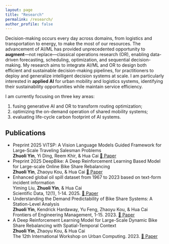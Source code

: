 ```yaml
---
layout: page
title: "Research"
permalink: /research/
author_profile: false
---
```


Decision-making occurs every day across domains, from logistics and transportation to energy, to make the most of our resources. 
The advancement of AI/ML has provided unprecedented opportunity to **augment**—not replace—classical operations research (OR), enabling data-driven forecasting, scheduling, optimization, and sequential decision-making. 
My research aims to integrate AI/ML and OR to design both efficient and sustainable decision-making pipelines, for practitioners to deploy and generalize intelligent decision systems at scale. 
I am particularly interested in **applied AI** for urban mobility and logistics systems, identifying their sustainability opportunities while maintain service efficiency. 

I am currently focusing on three key areas: 
1. fusing generative AI and OR to transform routing optimization;
2. optimizing the on-demand operation of shared mobility systems;
3. evaluating life-cycle carbon footprint of AI systems.

## Publications 
- <span class="badge badge-preprint">Preprint 2025</span>
  ViTSP: A Vision Language Models Guided Framework for Large-Scale Traveling Salesman Problems<br>
  **Zhuoli Yin**, Yi Ding, Reem Khir, & Hua Cai  [📄 Paper](https://arxiv.org/pdf/2509.23465)
- <span class="badge badge-preprint">Preprint 2025</span>
  DeepBike: A Deep Reinforcement Learning Based Model for Large-scale Online Bike Share Rebalancing <br>
  **Zhuoli Yin**, Zhaoyu Kou, & Hua Cai  [📄 Paper](https://assets-eu.researchsquare.com/files/rs-3998473/v1_covered_2f3e5b57-935c-4d98-9d01-907b9a688ef0.pdf)
- Enhanced global oil spill dataset from 1967 to 2023 based on text-form incident information<br>
  Yiming Liu, **Zhuoli Yin**, & Hua Cai \
  Scientific Data, 12(1), 1-14. 2025. [📄 Paper](https://www.nature.com/articles/s41597-025-05601-9)
- Understanding the Demand Predictability of Bike Share Systems: A Station-Level Analysis<br>
  **Zhuoli Yin**, Kendrick Hardaway, Yu Feng, Zhaoyu Kou, & Hua Cai \
  Frontiers of Engineering Management, 1-15. 2023. [📄 Paper](https://link.springer.com/article/10.1007/s42524-023-0279-8)
-  A Deep Reinforcement Learning Model for Large-Scale Dynamic Bike Share Rebalancing with Spatial-Temporal Context<br>
  **Zhuoli Yin**, Zhaoyu Kou, & Hua Cai \
  The 12th International Workshop on Urban Computing. 2023. [📄 Paper](http://urban-computing.com/urbcomp2023/file/UrbComp2023_paper_7.pdf)
